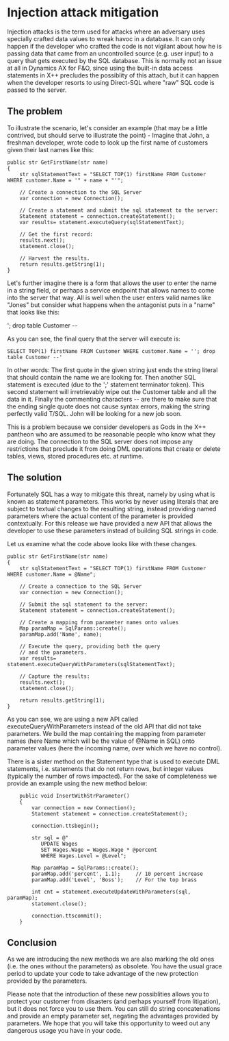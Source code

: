 # Injection attack mitigation
Injection attacks is the term used for attacks where an adversary uses specially crafted data values to wreak havoc in a database. It can only happen if the developer who crafted the code is not vigilant about how he is passing data that came from an uncontrolled source (e.g. user input) to a query that gets executed by the SQL database. This is normally not an issue at all in Dynamics AX for F&O, since using the built-in data access statements in X++ precludes the possiblity of this attach, but it can happen when the developer resorts to using Direct-SQL where "raw" SQL code is passed to the server.

## The problem
To illustrate the scenario, let's consider an example (that may be a little contrived, but should serve to illustrate the point) - Imagine that John, a freshman developer, wrote code to look up the first name of customers given their last names like this:

```X++
public str GetFirstName(str name)
{
    str sqlStatementText = "SELECT TOP(1) firstName FROM Customer WHERE customer.Name = '" + name + "'";

    // Create a connection to the SQL Server
    var connection = new Connection();

    // Create a statement and submit the sql statement to the server:
    Statement statement = connection.createStatement();
    var results= statement.executeQuery(sqlStatementText);

    // Get the first record:
    results.next();
    statement.close();

    // Harvest the results.
    return results.getString(1);
}
```

Let's further imagine there is a form that allows the user to enter the name in a string field, or perhaps a service endpoint that allows names to come into the server that way. All is well when the user enters valid names like "Jones" but consider what happens when the antagonist puts in a "name" that looks like this:

'; drop table Customer --

As you can see, the final query that the server will execute is:

```X++
SELECT TOP(1) firstName FROM Customer WHERE customer.Name = ''; drop table Customer --'
```

In other words: The first quote in the given string just ends the string literal that should contain the name we are looking for. Then another SQL statement is executed (due to the ';' statement terminator token). This second statement will irretrievably wipe out the Customer table and all the data in it. Finally the commenting characters -- are there to make sure that the ending single quote does not cause syntax errors, making the string perfectly valid T/SQL. John will be looking for a new job soon.

This is a problem because we consider developers as Gods in the X++ pantheon who are assumed to be reasonable people who know what they are doing. The connection to the SQL server does not impose any restrictions that preclude it from doing DML operations that create or delete tables, views, stored procedures etc. at runtime.

## The solution
Fortunately SQL has a way to mitigate this threat, namely by using what is known as statement parameters. This works by never using literals that are subject to textual changes to the resulting string, instead providing named parameters where the actual content of the parameter is provided contextually. For this release we have provided a new API that allows the developer to use these parameters instead of building SQL strings in code.

Let us examine what the code above looks like with these changes.

```X++
public str GetFirstName(str name)
{
    str sqlStatementText = "SELECT TOP(1) firstName FROM Customer WHERE customer.Name = @Name";

    // Create a connection to the SQL Server
    var connection = new Connection();

    // Submit the sql statement to the server:
    Statement statement = connection.createStatement();

    // Create a mapping from parameter names onto values
    Map paramMap = SqlParams::create();
    paramMap.add('Name', name);

    // Execute the query, providing both the query
    // and the parameters.
    var results= statement.executeQueryWithParameters(sqlStatementText);

    // Capture the results:
    results.next();
    statement.close();

    return results.getString(1);
}
```

As you can see, we are using a new API called executeQueryWithParameters instead of the old API that did not take parameters. We build the map containing the mapping from parameter names (here Name which will be the value of @Name in SQL) onto parameter values (here the incoming name, over which we have no control).

There is a sister method on the Statement type that is used to execute DML statements, i.e. statements that do not return rows, but integer values (typically the number of rows impacted). For the sake of completeness we provide an example using the new method below:

```X++
    public void InsertWithStrParameter()
    {
        var connection = new Connection();
        Statement statement = connection.createStatement();

        connection.ttsbegin();

        str sql = @"
           UPDATE Wages
           SET Wages.Wage = Wages.Wage * @percent
           WHERE Wages.Level = @Level";

        Map paramMap = SqlParams::create();
        paramMap.add('percent', 1.1);     // 10 percent increase
        paramMap.add('Level', 'Boss');    // For the top brass

        int cnt = statement.executeUpdateWithParameters(sql, paramMap);
        statement.close();

        connection.ttscommit();
    }
```
## Conclusion
As we are introducing the new methods we are also marking the old ones (i.e. the ones without the parameters) as obsolete. You have the usual grace period to update your code to take advantage of the new protection provided by the parameters.

Please note that the introduction of these new possiblities allows you to protect your customer from disasters (and perhaps yourself from litigation), but it does not force you to use them. You can still do string concatenations and provide an empty parameter set, negating the advantages provided by parameters. We hope that you will take this opportunity to weed out any dangerous usage you have in your code.
